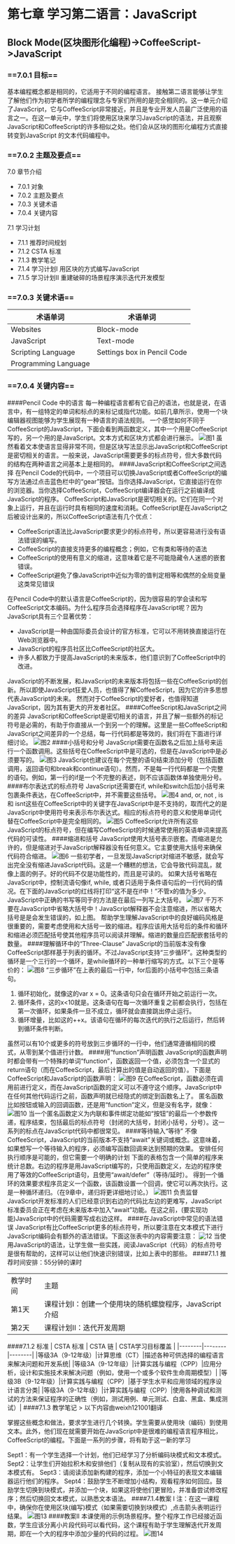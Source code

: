 # 第七章 学习第二语言：JavaScript
## Block Mode(区块图形化编程)->CoffeeScript->JavaScript
### ==7.0.1 目标==
基本编程概念都是相同的，它适用于不同的编程语言。
接触第二语言能够让学生了解他们作为初学者所学的编程理念与专家们所用的是完全相同的。这一单元介绍了JavaScript，它与CoffeeScript非常接近，并且是专业开发人员最广泛使用的语言之一。在这一单元中，学生们将使用区块来学习JavaScript的语法，并且观察JavaScript和CoffeeScript的许多相似之处。他们会从区块的图形化编程方式直接转变到JavaScript 的文本代码编程中。
### ==7.0.2 主题及要点==
7.0    章节介绍
-  	7.0.1	对象
-  	7.0.2	主题及要点
-  	7.0.3	关键术语
-  	7.0.4	关键内容

7.1    学习计划
-	7.1.1	推荐时间规划
-	7.1.2	CSTA 标准
-	7.1.3	教学笔记
-	7.1.4	学习计划I 用区块的方式编写JavaScript
-	7.1.5	学习计划II 重建破碎的场景程序演示迭代开发模型

### ==7.0.3	关键术语==
| 术语单词 | 术语单词 |
|--------|--------|
|Websites|Block-mode|
|JavaScript|Text-mode|
|Scripting Language|Settings box in Pencil Code|
|Programming Language|      |
### ==7.0.4 关键内容==
####Pencil Code 中的语言
每一种编程语言都有它自己的语法，也就是说，在语言中，有一组特定的单词和标点的来标记或指代功能。如前几章所示，使用一个块编辑器视图能够为学生展现有一种语言的语法规则。
一个感觉如何不同于CoffeeScript的JavaScript，下面会看到两函数定义，其中一个用是CoffeeScript写的，另一个用的是JavaScript。文本方式和区块方式都会进行展示。
![图1](images/7/1.png)
虽然看着文本使语言显得非常不同，但是区块写法显示出JavaScript和CoffeeScript是密切相关的语言。一般来说，JavaScript需要更多的标点符号，但大多数代码的结构在两种语言之间基本上是相同的。
####JavaScript和CoffeeScript之间选择
在Pencil Code的代码中，一个项目可以切换JavaScript或者CoffeeScript的编写方法通过点击蓝色栏中的“gear”按钮。当你选择JavaScript，它直接运行在你的浏览器。当你选择CoffeeScript，CoffeeScript编译器会在运行之前编译成JavaScript的程序。
CoffeeScript和JavaScript是密切相关的。它们在同一个对象上运行，并且在运行时具有相同的速度和消耗。CoffeeScript是在JavaScript之后被设计出来的，所以CoffeeScript语法有几个优点：
- CoffeeScript语法比JavaScript要求更少的标点符号，所以更容易进行没有语法错误的编写。
- CoffeeScript的直接支持更多的编程概念；例如，它有类和等待的语法
- CoffeeScript的使用有意义的缩进，这意味着它是不可能隐藏令人迷惑的嵌套错误。
- CoffeeScript避免了像JavaScript中近似为零的值判定相等和偶然的全局变量这类常见错误

在Pencil Code中的默认语言是CoffeeScript的，因为很容易的学会读和写CoffeeScript文本编码。为什么程序员会选择程序在JavaScript呢？因为JavaScript具有三个显著优势：
- JavaScript是一种由国际委员会设计的官方标准，它可以不用转换直接运行在Web浏览器中。
- JavaScript的程序员社区比CoffeeScript的社区大。
- 许多人都致力于提高JavaScript的未来版本，他们意识到了CoffeeScript中的改进。

JavaScript的不断发展，和JavaScript的未来版本将包括一些在CoffeeScript的创新。所以即使JavaScript狂爱人员，也值得了解CoffeeScript，因为它的许多思想代表JavaScript的未来。
然而对于CoffeeScript的爱好者，也值得知道JavaScript，因为其有更大的开发者社区。
####CoffeeScript和JavaScript之间的差异
JavaScript和CoffeeScript是密切相关的语言，并且了解一些额外的标记符号是必需的，有助于你直接从一个到另一个的理解。这里是一些CoffeeScript和JavaScript之间差异的一个总结，每一行代码都是等效的，我们将在下面进行详细讨论。
![图2](images/7/2.png)
####小括号和分号
JavaScript需要在函数名之后加上括号来运行一个函数调用。这些括号在CoffeeScript中是可选的，但是在JavaScript中是必须要写的。
![图3](images/7/3.png)
JavaScript也建议在每个完整的语句结束添加分号（包括函数调用，返回语句和break和continue语句）。然而，不是每一行代码都是一个完整的语句。例如，第一行的if是一个不完整的表述，则不应该函数体单独使用分号。
####布尔表达式的标点符号
JavaScript还需要在if, while和switch后加小括号来包裹条件表达，在CoffeeScript中，并不需要这些括号。
![图4](images/7/4.png)
and, or, not , is 和 isnt这些在CoffeeScript中的关键字在JavaScript中是不支持的，取而代之的是JavaScript中使用符号来表示布尔表达式。相应的标点符号的意义和使用单词代替在CoffeeScript中是完全相同的。
![图5](images/7/5.png)
CoffeeScript允许所有这些JavaScript的标点符号，但在编写CoffeeScript的时候通常使用的英语单词来提高代码的可读性。
####缩进和括号
JavaScript使用大括号表示嵌套。而缩进是允许的，但是缩进对于JavaScript解释器没有任何意义。它主要使用大括号来确保代码符合缩进。
![图6](images/7/6.png)
一些初学者，一旦发现JavaScript对缩进不敏感，就会写出完全没有缩进JavaScript代码。这是一个糟糕的想法，它会导致代码混乱，就像上面的例子。好的代码不仅是功能性的，而且是可读的。
如果大括号省略在JavaScript中，控制流语句像if, while, 或者只适用于条件语句后的一行代码的情况。在下面的JavaScript的红线将打印“这不是在if中！”不管x的值为多少。JavaScript中正确的书写等同于的方法是在最后一列写上大括号。
![图7](images/7/7.png)
千万不要在JavaScript中省略大括号中！JavaScript解释器不会注意缩进，所以省略大括号是是会发生错误的，如上图。
帮助学生理解JavaScript中的良好编码风格是很重要的，需要考虑使用和大括号一致的缩进。程序应该用大括号后的条件和循环和缩进必须匹配括号使其他程序员可以阅读并理解。缩进的数量应匹配嵌套括号的数量。
####理解循环中的“Three-Clause”
JavaScript的当前版本没有像CoffeeScript那样基于列表的循环。不过JavaScript支持“三步循环”。这种类型的循环是一个三行的一个循环，是while循环的一种单行缩写的方式。以下三个是等价的：
![图8](images/7/8.png)
“三步循环”在上表的最后一行中，for后面的小括号中包括三条语句。
1. 循环初始化，就像这的var x = 0。这条语句只会在循环开始之前运行一次。
2. 循环条件，这的x<10就是。这条语句在每一次循环重复之前都会执行，包括在第一次循环，如果条件一旦不成立，循环就会直接跳出停止运行。
3. 循环增量，比如这的++x。该语句在循环的每次迭代的执行之后运行，然后转到循环条件判断。

虽然可以有10个或更多的符号放到三步循环的一行中，他们通常遵循相同的模式，从零到某个值进行计数。
####用“function”声明函数
JavaScript的函数声明时都会带有一个特殊的单词“function”，函数返回一个值，必须包含一个显式的return语句（而在CoffeeScript，最后计算出的值是自动返回的值）。下面是CoffeeScript和JavaScript的函数声明：
![图9](images/7/9.png)
在CoffeeScript，函数必须在调用前进行定义，而在JavaScript函数的定义可以不遵守这个顺序。JavaScript中在任何其他代码运行之前，函数声明就已经隐式的绑定到函数名上了。
匿名函数比如按钮或输入的回调函数，还是用“function”定义，但是没有名字，就像：
![图10](images/7/10.png)
当一个匿名函数定义为内联和事件绑定功能如“按钮”的最后一个参数传递，程序结束，包括最后的标点符号（封闭的大括号，封闭小括号，分号）。这一系列的标点在JavaScript代码中都很常见。
####等待输入“等待”
不像CoffeeScript，JavaScript的当前版本不支持“await”关键词或概念。这意味着，如果想写一个等待输入的程序，必须编写函数回调来达到预期的效果。
安排任何执行顺序是可能的，但它需要一个明确的计划
下面的表格包含一个简单的程序来统计总数。右边的程序是用JavaScript编写的，只使用函数定义，左边的程序使用了等效的CoffeeScript语句，且使用“await/defer”（等待/延时）。
得到一个循环的效果要求程序员定义一个函数，该函数设置一个回调，使它可以再次执行。这是一种循环递归。（在9章中，递归将更详细地讨论。）
![图11](images/7/11.png)
负责监督JavaScript开发标准的人们已经意识到右边的代码比左边的更难写，JavaScript标准委员会正在考虑在未来版本中加入“await”功能。在这之前，(要实现功能)JavaScript中的代码需要写成右边这样。
####在JavaScript中常见的语法错误
JavaScript有比CoffeeScript更多的标点符号，所以要注意在文本模式下进行JavaScript编码会有额外的语法错误。下面这张表中的内容需要注意：
![12](images/7/12.png)
当使用JavaScript的语法，让学生做一些实践，阅读JavaScript（代码）的标点符号是很有帮助的，这样可以让他们快速识别错误，比如上表中的那些。
####7.1.1 推荐时间安排：55分钟的课时
<table><tr><td>教学时间</td><td>主题</td></tr><td>第1天</td><td>课程计划I：创建一个使用块的随机螺旋程序，JavaScript介绍</td></tr><tr><td>第2天</td><td>课程计划II：迭代开发周期</td></tr></table>
####7.1.2 标准
| CSTA 标准 | CSTA 链 | CSTA学习目标覆盖 |
|--------|--------|--------|
|等级3A（9-12年级）|计算思维（CT）|描述各种可供选择的编程语言来解决问题和开发系统|
|等级3A（9-12年级）|计算实践与编程（CPP）|应用分析，设计和实施技术来解决问题（例如，使用一个或多个软件生命周期模型）|
|等级3B（9-12年级）|计算实践与编程（CPP）|基于学生水平和应用领域的程序设计语言分类|
|等级3A（9-12年级）|计算实践与编程（CPP）|使用各种调试和测试的方法来保证程序的正确性（例如，测试用例、单元测试、白盒、黑盒、集成测试）|
####7.1.3 教学笔记
> 以下内容由weixh121001翻译

掌握这些概念和做法，要求学生进行几个转换。学生需要从使用块（编码）到使用文本。此外，他们现在就需要开始在JavaScript中是很难的编程语言程序相比，CoffeeScript的编程。下面是一系列的步骤，将有助于这一新的学习

Sept1：有一个学生选择一个计划，他们已经学习了分析编码块模式和文本模式。
Sept2：让学生们开始拉积木和安排他们（复制从现有的实验室），然后切换到文本模式有。
Sept3：请阅读添加新构建的程序，添加一个小特征的表现文本编辑器运行他们的程序。
Sept4：鼓励学生不断增加小结构，观看程序如何回应。鼓励学生切换到块模式，并添加一个块，如果这将使他们更冒险，并准备尝试修改程序；然后切换回文本模式，以熟悉文本语法。
####7.1.4教案 I
注：在这一课程中，确保你在使用区块(编写)模式（如果需要切换到块模式）,点击箭头表明运行结果。
![图13](images/7/13.png)
####教案II
本课使用的示例场景程序。整个程序工作已经接近函数，学生应该分离小片段代码可以看代码，这个课程有助于学生理解迭代开发周期，即在一个大的程序中添加少量的代码的过程。
![图14](images/7/14.png)


